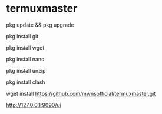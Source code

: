 # termuxmaster

pkg update && pkg upgrade

pkg install git

pkg install wget

pkg install nano

pkg install unzip

pkg install clash

wget install https://github.com/mwnsofficial/termuxmaster.git

http://127.0.0.1:9090/ui
